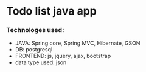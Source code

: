 # Todo list java app

### Technologes used:

- JAVA: Spring core, Spring MVC, Hibernate, GSON
- DB: postgresql
- FRONTEND: js, jquery, ajax, bootstrap
- data type used: json

